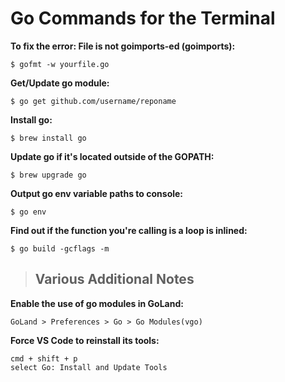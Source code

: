 <!----------------------------------------------------------
 :::= === :::====  :::====  :::====      ::: :::====
 :::===== :::  === :::  === :::  ===     ::: :::  ===
 ======== ===  === ===  === ===  ===     === ===  ===
 === ==== ===  === ===  === ===  === ==  === ===  ===
 ===  ===  ======  =======   ======  ======   ======
------------------------------------------------------------>

# **Go Commands for the Terminal**

**To fix the error: File is not goimports-ed (goimports):**
```
$ gofmt -w yourfile.go
```

**Get/Update go module:**
```
$ go get github.com/username/reponame
```

**Install go:**
```
$ brew install go
```

**Update go if it's located outside of the GOPATH:**
```
$ brew upgrade go
```

**Output go env variable paths to console:**
```
$ go env
```

**Find out if the function you're calling is a loop is inlined:**
```
$ go build -gcflags -m
```

>## Various Additional Notes

**Enable the use of go modules in GoLand:**
```
GoLand > Preferences > Go > Go Modules(vgo)
```

**Force VS Code to reinstall its tools:**
```
cmd + shift + p
select Go: Install and Update Tools
```
